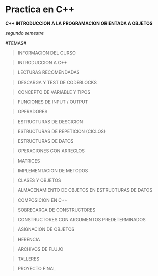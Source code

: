 # Practica en C++

**C++ INTRODUCCION A LA PROGRAMACION ORIENTADA A OBJETOS**

*segundo semestre*

#TEMAS#

>INFORMACION DEL CURSO

>INTRODUCCION A C++

>LECTURAS RECOMENDADAS

>DESCARGA Y TEST DE CODEBLOCKS

>CONCEPTO DE VARIABLE Y TIPOS

>FUNCIONES DE INPUT / OUTPUT

>OPERADORES

>ESTRUCTURAS DE DESCICION

>ESTRUCTURAS DE REPETICION (CICLOS)

>ESTRUCTURAS DE DATOS

>OPERACIONES CON ARREGLOS

>MATRICES

>IMPLEMENTACION DE METODOS

>CLASES Y OBJETOS

>ALMACENAMIENTO DE OBJETOS EN ESTRUCTURAS DE DATOS

>COMPOSICION EN C++

>SOBRECARGA DE CONSTRUCTORES

>CONSTRUCTORES CON ARGUMENTOS PREDETERMINADOS

>ASIGNACION DE OBJETOS

>HERENCIA

>ARCHIVOS DE FLUJO

>TALLERES

>PROYECTO FINAL
